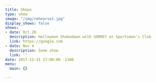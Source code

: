 ```yaml
---
title: Shows
type: show
image: "/img/rehearse1.jpg"
display_shows: false
shows:
- date: Oct 28
  description: Halloween Shakedown with SORREY at Sportsman's Club
  link: https://google.com
- date: Nov 4
  description: Some show
  link: ''
date: 2017-12-31 17:00:00 -1100
menu:
  main: {}

---
```

